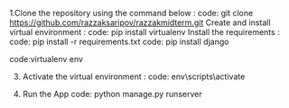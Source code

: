 1.Clone the repository using the command below :
code: git clone https://github.com/razzaksaripov/razzakmidterm.git
 Create and install virtual environment :
code: pip install virtualenv
 Install the requirements :
code: pip install -r requirements.txt
code: pip install django


code:virtualenv env


3. Activate the virtual environment :
code: env\scripts\activate




6. Run the App
code: python manage.py runserver


